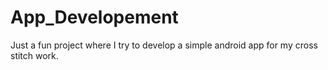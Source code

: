 # App_Developement
Just a fun project where I try to develop a simple android app for my cross stitch work.
